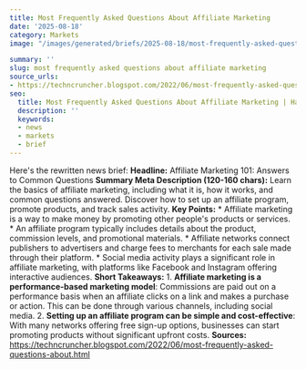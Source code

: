 ```yaml
---
title: Most Frequently Asked Questions About Affiliate Marketing
date: '2025-08-18'
category: Markets
image: "/images/generated/briefs/2025-08-18/most-frequently-asked-questions-about-affiliate-marketing.svg"

summary: ''
slug: most frequently asked questions about affiliate marketing
source_urls:
- https://techncruncher.blogspot.com/2022/06/most-frequently-asked-questions-about.html
seo:
  title: Most Frequently Asked Questions About Affiliate Marketing | Hash n Hedge
  description: ''
  keywords:
  - news
  - markets
  - brief
---
```


Here's the rewritten news brief:  **Headline:** Affiliate Marketing 101: Answers to Common Questions  **Summary Meta Description (120-160 chars):** Learn the basics of affiliate marketing, including what it is, how it works, and common questions answered. Discover how to set up an affiliate program, promote products, and track sales activity.  **Key Points:**  * Affiliate marketing is a way to make money by promoting other people's products or services. * An affiliate program typically includes details about the product, commission levels, and promotional materials. * Affiliate networks connect publishers to advertisers and charge fees to merchants for each sale made through their platform. * Social media activity plays a significant role in affiliate marketing, with platforms like Facebook and Instagram offering interactive audiences.  **Short Takeaways:**  1. **Affiliate marketing is a performance-based marketing model**: Commissions are paid out on a performance basis when an affiliate clicks on a link and makes a purchase or action. This can be done through various channels, including social media. 2. **Setting up an affiliate program can be simple and cost-effective**: With many networks offering free sign-up options, businesses can start promoting products without significant upfront costs.  **Sources:**  https://techncruncher.blogspot.com/2022/06/most-frequently-asked-questions-about.html 

